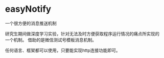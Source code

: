# easyNotify
一个很方便的消息推送机制

研究生期间做深度学习实验，针对无法及时方便获取程序运行情况的痛点所实现的一个机制。
借助的是微信测试号模板消息机制。

任何语言、框架都可以使用，只要能实现http连接功能即可。
